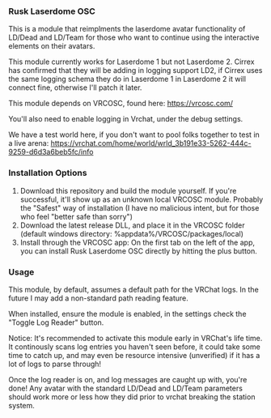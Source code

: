 ### Rusk Laserdome OSC

This is a module that reimplments the laserdome avatar functionality of LD/Dead and LD/Team for those who want to continue using the interactive elements on their avatars.

This module currently works for Laserdome 1 but not Laserdome 2. Cirrex has confirmed that they will be adding in logging support LD2, if Cirrex uses the same logging schema they do in Laserdome 1 in Laserdome 2 it will connect fine, otherwise I'll patch it later.

This module depends on VRCOSC, found here: https://vrcosc.com/

You'll also need to enable logging in Vrchat, under the debug settings. 

We have a test world here, if you don't want to pool folks together to test in a live arena: https://vrchat.com/home/world/wrld_3b191e33-5262-444c-9259-d6d3a6beb5fc/info

### Installation Options
1. Download this repository and build the module yourself. If you're successful, it'll show up as an unknown local VRCOSC module. Probably the "Safest" way of installation (I have no malicious intent, but for those who feel "better safe than sorry")
2. Download the latest release DLL, and place it in the VRCOSC folder (default windows directory: %appdata%/VRCOSC/packages/local)
3. Install through the VRCOSC app: On the first tab on the left of the app, you can install Rusk Laserdome OSC directly by hitting the plus button.


### Usage
This module, by default, assumes a default path for the VRChat logs. In the future I may add a non-standard path reading feature.

When installed, ensure the module is enabled, in the settings check the "Toggle Log Reader" button.

Notice: It's recommended to activate this module early in VRChat's life time. It continously scans log entries you haven't seen before, it could take some time to catch up, and may even be resource intensive (unverified) if it has a lot of logs to parse through!

Once the log reader is on, and log messages are caught up with, you're done! Any avatar with the standard LD/Dead and LD/Team parameters should work more or less how they did prior to vrchat breaking the station system.
